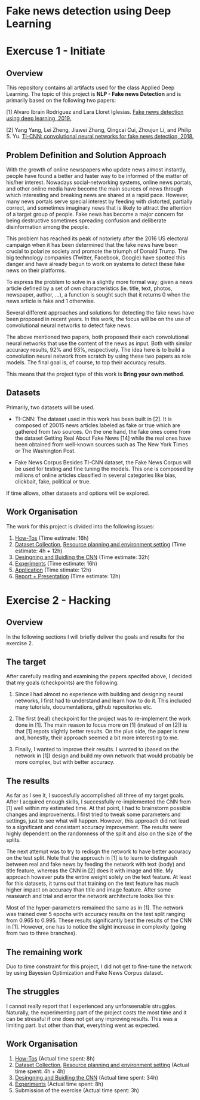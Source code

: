 # Fake news detection using Deep Learning

# Exercuse 1 - Initiate

## Overview
This repository contains all artifacts used for the class Applied Deep Learning. The topic of this project is **NLP - Fake news Detection** and is primarily based on the following two papers:

[1]  Alvaro Ibrain Rodriguez and Lara Lloret Iglesias. [Fake news detection using deep learning, 2019.](https://arxiv.org/abs/1910.03496)

[2]  Yang Yang, Lei Zheng, Jiawei Zhang, Qingcai Cui, Zhoujun Li, and Philip S. Yu. [TI-CNN: convolutional neural networks for fake news detection, 2018.](https://arxiv.org/abs/1806.00749)

## Problem Definition and Solution Approach
With the growth of online newspapers who update news almost instantly, people have found a better and faster way to be informed of the matter of his/her interest. Nowadays social-networking systems, online news portals, and other online media have become the main sources of news through which interesting and breaking news are shared at a rapid pace. However, many news portals serve special interest by feeding with distorted, partially correct, and sometimes imaginary news that is likely to attract the attention of a target group of people. Fake news has become a major concern for being destructive sometimes spreading confusion and deliberate disinformation among the people.

This problem has reached its peak of notoriety after the 2016 US electoral campaign when it has been determined that the fake news have been crucial to polarize society and promote the triumph of Donald Trump. The big technology companies (Twitter, Facebook, Google) have spotted this danger and have already begun to work on systems to detect these fake news on their platforms.

To express the problem to solve in a slightly more formal way; given a news article defined by a set of own characteristics (ie. title, text, photos, newspaper, author, ...), a function is sought such that it returns 0 when the news article is fake and 1 otherwise.

Several different approaches and solutions for detecting the fake news have been proposed in recent years. In this work, the focus will be on the use of convolutional neural networks to detect fake news. 

The above mentioned two papers, both proposed their each convolutional neural networks that use the content of the news as input. Both with similar accuracy results, 92% and 93%, respectively. The idea here is to build a convolution neural network from scratch by using these two papers as role models. The final goal is, of course, to top their accuracy results. 

This means that the project type of this work is **Bring your own method**.

## Datasets
Primarily, two datasets will be used.

* TI-CNN: 
The dataset used in this work has been built in [2]. It is composed of 20015 news articles labeled as fake or true which are gathered from two sources. On the one hand, the fake ones come from the dataset Getting Real About Fake News [14] while the real ones have been obtained from well-known sources such as The New York Times or The Washington Post.

* Fake News Corpus
Besides TI-CNN dataset, the Fake News Corpus will be used for testing and fine tuning the models. This one is
composed by millions of online articles classified in several categories like bias, clickbait, fake, political or true.

If time allows, other datasets and options will be explored.

## Work Organisation
The work for this project is divided into the following issues:
1. [How-Tos](https://github.com/acoj1993/fake-news-deeplearning/issues/1) (Time estimate: 16h)
2. [Dataset Collection](https://github.com/acoj1993/fake-news-deeplearning/issues/2), [Resource planning and environment setting](https://github.com/acoj1993/fake-news-deeplearning/issues/3) (Time estimate: 4h + 12h)
2. [Desingning and Buidling the CNN](https://github.com/acoj1993/fake-news-deeplearning/issues/4) (Time estimate: 32h) 
3. [Experiments](https://github.com/acoj1993/fake-news-deeplearning/issues/5) (Time estimate: 16h)
5. [Application](https://github.com/acoj1993/fake-news-deeplearning/issues/6) (Time stimate: 12h)
6. [Report + Presentation](https://github.com/acoj1993/fake-news-deeplearning/issues/7) (Time estimate: 12h)


# Exercise 2 - Hacking

## Overview
In the following sections I will briefly deliver the goals and results for the exercise 2.

## The target
After carefully reading and examining the papers specifed above, I decided that my goals (checkpoints) are the following.

1. Since I had almost no experience with building and designing neural networks, I first had to understand and learn how to do it. This included many tutorials, documentations, github repositories etc.  

2. The first (real) checkpoint for the project was to re-implement the work done in [1]. The main reason to focus more on [1] (instead of on [2]) is that [1] repots slightly better results. On the plus side, the paper is new and, honestly, their approach seemed a bit more interesting to me. 

3. Finally, I wanted to improve their results. I wanted to (based on the network in [1]) design and build my own network that would probably be more complex, but with better accuracy.

## The results
As far as I see it, I succesfully accomplished all three of my target goals. After I acquired enough skills, I successfully re-implemented the CNN from [1] well within my estimated time. At that point, I had to brainstorm possible changes and improvements. I first tried to tweak some parameters and settings, just to see what will happen. However, this approach did not lead to a significant and consistant accuracy improvement. The results were highly dependent on the randomness of the split and also on the size of the splits.

The next attempt was to try to redisgn the network to have better accuracy on the test split. Note that the approach in [1] is to learn to distinguish between real and fake news by feeding the network with text (body) and title feature, whereas the CNN in [2] does it with image and title. My approach however puts the entire weight solely on the text feature. At least for this datasets, it turns out that training on the text feature has much higher impact on accuracy than title and image feature. After some reasearch and trial and error the network architecture looks like this:


Most of the hyper-parameters remained the same as in [1]. 
The network was trained over 5 epochs with accuracy results on the test split ranging from 0.965 to 0.995. These results significantly beat the results of the CNN in [1]. However, one has to notice the slight increase in complexity (going from two to three branches).

## The remaining work 
Duo to time constraint for this project, I did not get to fine-tune the network by using Bayesian Optimization and Fake News Corpus dataset.

## The struggles
I cannot really report that I experienced any unforseenable struggles. Naturally, the experimenting part of the project costs the most time and it can be stressful if one does not get any improving results. This was a limiting part. but other than that, everything went as expected.


## Work Organisation
1. [How-Tos](https://github.com/acoj1993/fake-news-deeplearning/issues/1) (Actual time spent: 8h)
2. [Dataset Collection](https://github.com/acoj1993/fake-news-deeplearning/issues/2), [Resource planning and environment setting](https://github.com/acoj1993/fake-news-deeplearning/issues/3) (Actual time spent: 4h + 4h)
2. [Desingning and Buidling the CNN](https://github.com/acoj1993/fake-news-deeplearning/issues/4) (Actual time spent: 34h) 
3. [Experiments](https://github.com/acoj1993/fake-news-deeplearning/issues/5) (Actual time spent: 8h)
4. Submission of the exercise (Actual time spent: 3h)
